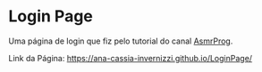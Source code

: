 # Login Page
Uma página de login que fiz pelo tutorial do canal <a href="https://www.youtube.com/watch?v=PlpM2LJWu-s">AsmrProg</a>.

Link da Página: https://ana-cassia-invernizzi.github.io/LoginPage/
